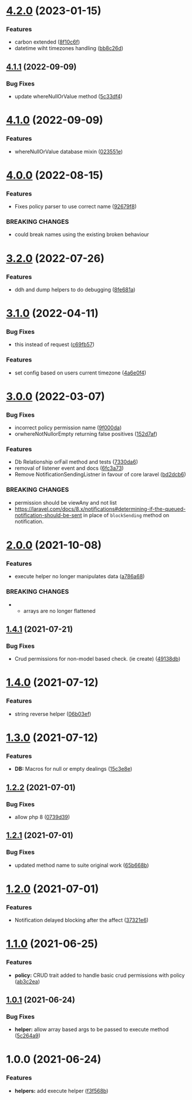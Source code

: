 # [4.2.0](https://git.customd.com/composer/Laravel-Helpers/compare/v4.1.1...v4.2.0) (2023-01-15)


### Features

* carbon extended ([8f10c6f](https://git.customd.com/composer/Laravel-Helpers/commit/8f10c6f602d347907158e59307f774f279360c44))
* datetime wiht timezones handling ([bb8c26d](https://git.customd.com/composer/Laravel-Helpers/commit/bb8c26d57f7a77bc82b84ac04e09ac17eab3d3a9))

## [4.1.1](https://git.customd.com/composer/Laravel-Helpers/compare/v4.1.0...v4.1.1) (2022-09-09)


### Bug Fixes

* update whereNullOrValue method ([5c33df4](https://git.customd.com/composer/Laravel-Helpers/commit/5c33df408ba620809ae02d50e8b88ee753bfef77))

# [4.1.0](https://git.customd.com/composer/Laravel-Helpers/compare/v4.0.0...v4.1.0) (2022-09-09)


### Features

* whereNullOrValue database mixin ([023551e](https://git.customd.com/composer/Laravel-Helpers/commit/023551eba8e5d2c4a8d4763824d5ed52c090870e))

# [4.0.0](https://git.customd.com/composer/Laravel-Helpers/compare/v3.2.0...v4.0.0) (2022-08-15)


### Features

* Fixes policy parser to use correct name  ([92679f8](https://git.customd.com/composer/Laravel-Helpers/commit/92679f801c94cbc17c7b22f5b180102a2f106662))


### BREAKING CHANGES

* could break names using the existing broken behaviour

# [3.2.0](https://git.customd.com/composer/Laravel-Helpers/compare/v3.1.0...v3.2.0) (2022-07-26)


### Features

* ddh and dump helpers to do debugging  ([8fe681a](https://git.customd.com/composer/Laravel-Helpers/commit/8fe681a079eae2a8f91ebf2f8f73ff98f3fabd6b))

# [3.1.0](https://git.customd.com/composer/Laravel-Helpers/compare/v3.0.0...v3.1.0) (2022-04-11)


### Bug Fixes

* this instead of request ([c69fb57](https://git.customd.com/composer/Laravel-Helpers/commit/c69fb572479acc8af31f99d0125d88b712f9035a))


### Features

* set config based on users current timezone ([4a6e0f4](https://git.customd.com/composer/Laravel-Helpers/commit/4a6e0f45f65d59d8f0c5daf7b4657c8191f759a5))

# [3.0.0](https://git.customd.com/composer/Laravel-Helpers/compare/v2.0.0...v3.0.0) (2022-03-07)


### Bug Fixes

* incorrect policy permission name ([9f000da](https://git.customd.com/composer/Laravel-Helpers/commit/9f000da3b4af432e81abd3c2a392e62f830f3930))
* orwhereNotNullorEmpty returning false positives ([152d7af](https://git.customd.com/composer/Laravel-Helpers/commit/152d7afe820e4661188bde3dfe2f841e1364c7d8))


### Features

* Db Relationship orFail method and tests ([7330da6](https://git.customd.com/composer/Laravel-Helpers/commit/7330da6e7d063fe6447cb491d2b392882b257cbf))
* removal of listener event and docs ([6fc3a73](https://git.customd.com/composer/Laravel-Helpers/commit/6fc3a7334731004a9faf78fd25bd31242fe35fd3))
* Remove NotificationSendingListner in favour of core laravel ([bd2dcb6](https://git.customd.com/composer/Laravel-Helpers/commit/bd2dcb6fb910c3e63b18612ab13f35176fe549d5))


### BREAKING CHANGES

* permission should be viewAny and not list
* https://laravel.com/docs/8.x/notifications#determining-if-the-queued-notification-should-be-sent in place of `blockSending` method on notification.

# [2.0.0](https://github.com/customd/Laravel-Helpers/compare/v1.4.1...v2.0.0) (2021-10-08)


### Features

* execute helper no longer manipulates data ([a786a68](https://github.com/customd/Laravel-Helpers/commit/a786a6874d9be25b57621360d007f2ee85eade77))


### BREAKING CHANGES

* - arrays are no longer flattened

## [1.4.1](https://github.com/customd/Laravel-Helpers/compare/v1.4.0...v1.4.1) (2021-07-21)


### Bug Fixes

* Crud permissions for non-model based check. (ie create) ([49138db](https://github.com/customd/Laravel-Helpers/commit/49138dba1fa9af2c426918a0e068a39b2dfa3887))

# [1.4.0](https://github.com/customd/Laravel-Helpers/compare/v1.3.0...v1.4.0) (2021-07-12)


### Features

* string reverse helper ([06b03ef](https://github.com/customd/Laravel-Helpers/commit/06b03ef5105411404c25919d82560b7306962d9f))

# [1.3.0](https://github.com/customd/Laravel-Helpers/compare/v1.2.2...v1.3.0) (2021-07-12)


### Features

* **DB:** Macros for null or empty dealings ([15c3e8e](https://github.com/customd/Laravel-Helpers/commit/15c3e8ef5f4099b981c6def3f41a0ab5e5df1ec6))

## [1.2.2](https://github.com/customd/Laravel-Helpers/compare/v1.2.1...v1.2.2) (2021-07-01)


### Bug Fixes

* allow php 8 ([0739d39](https://github.com/customd/Laravel-Helpers/commit/0739d39d675032770b1e6793600064fca2e07e5c))

## [1.2.1](https://github.com/customd/Laravel-Helpers/compare/v1.2.0...v1.2.1) (2021-07-01)


### Bug Fixes

* updated method name to suite original work ([65b668b](https://github.com/customd/Laravel-Helpers/commit/65b668b70d67ea0b3834fc48aebb5a8e0c3750ef))

# [1.2.0](https://github.com/customd/Laravel-Helpers/compare/v1.1.0...v1.2.0) (2021-07-01)


### Features

* Notification delayed blocking after the affect ([37321e6](https://github.com/customd/Laravel-Helpers/commit/37321e6eeb6d0ae3c316e170be6e6b4e418059d5))

# [1.1.0](https://github.com/customd/Laravel-Helpers/compare/v1.0.1...v1.1.0) (2021-06-25)


### Features

* **policy:** CRUD trait added to handle basic crud permissions with policy ([ab3c2ea](https://github.com/customd/Laravel-Helpers/commit/ab3c2ea23eded37a962675907967c37670a7a718))

## [1.0.1](https://github.com/customd/Laravel-Helpers/compare/v1.0.0...v1.0.1) (2021-06-24)


### Bug Fixes

* **helper:** allow array based args to be passed to execute method ([5c264a9](https://github.com/customd/Laravel-Helpers/commit/5c264a9ef4553af6ebde392924f5130ac6dc2de8))

# 1.0.0 (2021-06-24)


### Features

* **helpers:** add execute helper ([f3f568b](https://github.com/customd/Laravel-Helpers/commit/f3f568b41c259930ec21076bac88429fb71ed53d))

